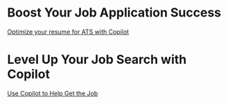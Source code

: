 # Boost Your Job Application Success

[Optimize your resume for ATS with Copilot](/optimizeResumeforATS.md)

# Level Up Your Job Search with Copilot

[Use Copilot to Help Get the Job](/useCopilotToGetaJob.md)